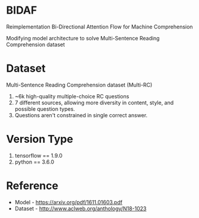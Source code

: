 # BIDAF
Reimplementation Bi-Directional Attention Flow for Machine Comprehension

Modifying model architecture to solve Multi-Sentence Reading Comprehension dataset

# Dataset
Multi-Sentence Reading Comprehension dataset (Multi-RC)
1. ~6k high-quality multiple-choice RC questions
2. 7 different sources, allowing more diversity in content, style, and possible question types.
3. Questions aren't constrained in single correct answer.

# Version Type
1. tensorflow == 1.9.0
2. python == 3.6.0

# Reference
* Model - https://arxiv.org/pdf/1611.01603.pdf
* Dataset - http://www.aclweb.org/anthology/N18-1023
